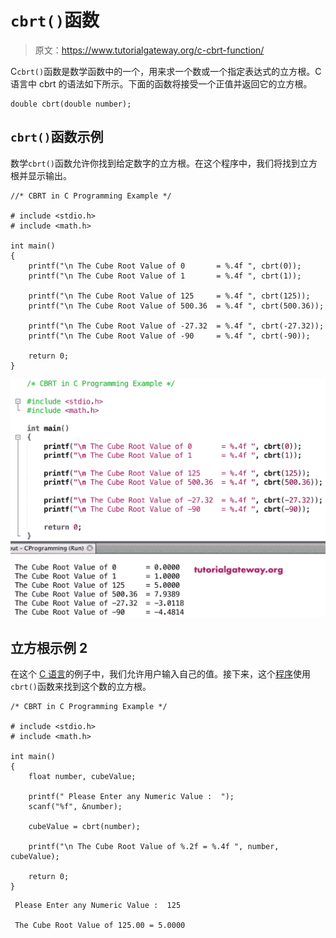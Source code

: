 # `cbrt()`函数

> 原文：<https://www.tutorialgateway.org/c-cbrt-function/>

C`cbrt()`函数是数学函数中的一个，用来求一个数或一个指定表达式的立方根。C 语言中 cbrt 的语法如下所示。下面的函数将接受一个正值并返回它的立方根。

```
double cbrt(double number);
```

## `cbrt()`函数示例

数学`cbrt()`函数允许你找到给定数字的立方根。在这个程序中，我们将找到立方根并显示输出。

```
//* CBRT in C Programming Example */

# include <stdio.h>
# include <math.h>

int main()
{
    printf("\n The Cube Root Value of 0       = %.4f ", cbrt(0));
    printf("\n The Cube Root Value of 1       = %.4f ", cbrt(1));

    printf("\n The Cube Root Value of 125     = %.4f ", cbrt(125));
    printf("\n The Cube Root Value of 500.36  = %.4f ", cbrt(500.36));

    printf("\n The Cube Root Value of -27.32  = %.4f ", cbrt(-27.32));  
    printf("\n The Cube Root Value of -90     = %.4f ", cbrt(-90));

    return 0;
}
```

![C cbrt Function 1](img/b076f15f6aaa0021f6111223999a1fd0.png)

## 立方根示例 2

在这个 [C 语言](https://www.tutorialgateway.org/c-programming/)的例子中，我们允许用户输入自己的值。接下来，这个[程序](https://www.tutorialgateway.org/c-programming-examples/)使用`cbrt()`函数来找到这个数的立方根。

```
/* CBRT in C Programming Example */

# include <stdio.h>
# include <math.h>

int main()
{
    float number, cubeValue;

    printf(" Please Enter any Numeric Value :  ");
    scanf("%f", &number);

    cubeValue = cbrt(number);

    printf("\n The Cube Root Value of %.2f = %.4f ", number, cubeValue);

    return 0;
}
```

```
 Please Enter any Numeric Value :  125

 The Cube Root Value of 125.00 = 5.0000 
```